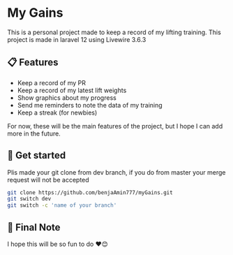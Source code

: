 # My Gains

This is a personal project made to keep a record of my lifting training. 
This project is made in laravel 12 using Livewire 3.6.3

## 📋 Features

- Keep a record of my PR  
- Keep a record of my latest lift weights  
- Show graphics about my progress  
- Send me reminders to note the data of my training  
- Keep a streak (for newbies)

For now, these will be the main features of the project, but I hope I can add more in the future.

## 🚀 Get started
Plis made your git clone from dev branch, if you do from master your merge request will not be accepted
```bash
git clone https://github.com/benjaAmin777/myGains.git
git switch dev
git switch -c 'name of your branch'

```


## 💭 Final Note

I hope this will be so fun to do ❤️😊
